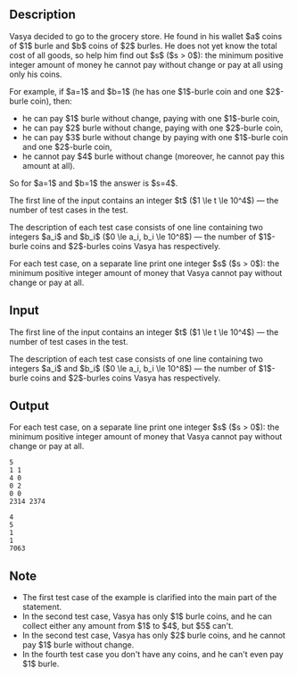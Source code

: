 ## Description

<div><p>Vasya decided to go to the grocery store. He found in his wallet $a$ coins of $1$ burle and $b$ coins of $2$ burles. He does not yet know the total cost of all goods, so help him find out $s$ ($s &gt; 0$): the <span class="tex-font-style-bf">minimum</span> positive integer amount of money he <span class="tex-font-style-bf">cannot</span> pay without change or pay at all using only his coins.</p><p>For example, if $a=1$ and $b=1$ (he has one $1$-burle coin and one $2$-burle coin), then:</p><ul> <li> he can pay $1$ burle without change, paying with one $1$-burle coin, </li><li> he can pay $2$ burle without change, paying with one $2$-burle coin, </li><li> he can pay $3$ burle without change by paying with one $1$-burle coin and one $2$-burle coin, </li><li> he cannot pay $4$ burle without change (moreover, he cannot pay this amount at all). </li></ul><p>So for $a=1$ and $b=1$ the answer is $s=4$.</p></div><div class="input-specification"><p>The first line of the input contains an integer $t$ ($1 \le t \le 10^4$) — the number of test cases in the test.</p><p>The description of each test case consists of one line containing two integers $a_i$ and $b_i$ ($0 \le a_i, b_i \le 10^8$)&nbsp;— the number of $1$-burle coins and $2$-burles coins Vasya has respectively.</p></div><div class="output-specification"><p>For each test case, on a separate line print one integer $s$ ($s &gt; 0$): the minimum positive integer amount of money that Vasya cannot pay without change or pay at all.</p></div>

## Input

<p>The first line of the input contains an integer $t$ ($1 \le t \le 10^4$) — the number of test cases in the test.</p><p>The description of each test case consists of one line containing two integers $a_i$ and $b_i$ ($0 \le a_i, b_i \le 10^8$)&nbsp;— the number of $1$-burle coins and $2$-burles coins Vasya has respectively.</p>

## Output

<p>For each test case, on a separate line print one integer $s$ ($s &gt; 0$): the minimum positive integer amount of money that Vasya cannot pay without change or pay at all.</p>





```input1
5
1 1
4 0
0 2
0 0
2314 2374
```




```output1
4
5
1
1
7063
```



## Note

<ul> <li> The first test case of the example is clarified into the main part of the statement. </li><li> In the second test case, Vasya has only $1$ burle coins, and he can collect either any amount from $1$ to $4$, but $5$ can't. </li><li> In the second test case, Vasya has only $2$ burle coins, and he cannot pay $1$ burle without change. </li><li> In the fourth test case you don't have any coins, and he can't even pay $1$ burle. </li></ul>
